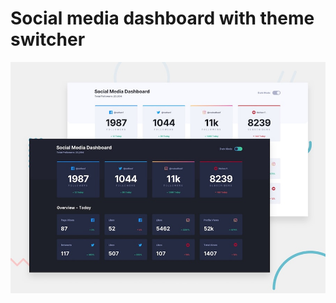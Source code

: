 # Social media dashboard with theme switcher

![Design preview for the Social media dashboard with theme switcher coding challenge](./design/desktop-preview.jpg)